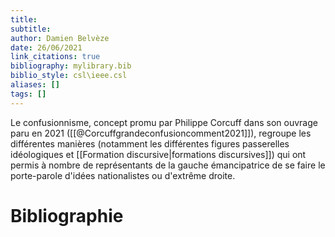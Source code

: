 ```yaml
---
title: 
subtitle:
author: Damien Belvèze
date: 26/06/2021
link_citations: true
bibliography: mylibrary.bib
biblio_style: csl\ieee.csl
aliases: []
tags: []
---
```


Le confusionnisme, concept promu par Philippe Corcuff dans son ouvrage paru en 2021 ([[@Corcuffgrandeconfusioncomment2021]]), regroupe les différentes manières (notamment les différentes figures passerelles idéologiques et [[Formation discursive|formations discursives]]) qui ont permis à nombre de représentants de la gauche émancipatrice de se faire le porte-parole d'idées nationalistes ou d'extrême droite. 








# Bibliographie
